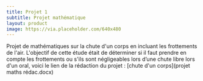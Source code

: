 ```yaml
---
title: Projet 1
subtitle: Projet mathématique
layout: product
image: https://via.placeholder.com/640x480
---
```



Projet de mathématiques sur la chute d'un corps en incluant les frottements de l'air.
L'objectif de cette étude était de déterminer si il faut prendre en compte les frottements ou s'ils sont négligeables lors d’une chute libre lors d'un oral, voici le lien de la rédaction du projet : [chute d'un corps](projet maths rédac.docx)
